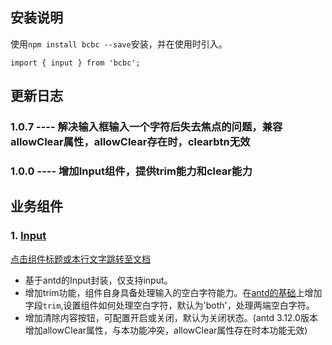 ## 安装说明
使用`npm install bcbc --save`安装，并在使用时引入。
```
import { input } from 'bcbc';
```
## 更新日志
### 1.0.7 ---- 解决输入框输入一个字符后失去焦点的问题，兼容allowClear属性，allowClear存在时，clearbtn无效

### 1.0.0 ---- 增加Input组件，提供trim能力和clear能力
## 业务组件
### 1. [Input](/docs/Input.md)
[点击组件标题或本行文字跳转至文档](/docs/Input.md)
- 基于antd的Input封装，仅支持input。
- 增加trim功能，组件自身具备处理输入的空白字符能力。在[antd的基础](https://ant-design.gitee.io/components/input-cn/#API)上增加字段`trim`,设置组件如何处理空白字符，默认为'both'，处理两端空白字符。
- 增加清除内容按钮，可配置开启或关闭，默认为关闭状态。(antd 3.12.0版本增加allowClear属性，与本功能冲突，allowClear属性存在时本功能无效)